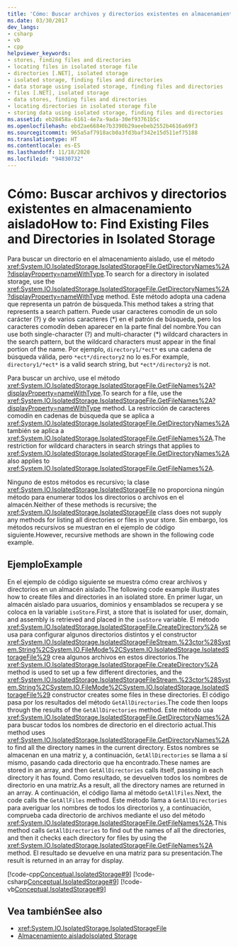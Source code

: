 ```yaml
---
title: 'Cómo: Buscar archivos y directorios existentes en almacenamiento aislado'
ms.date: 03/30/2017
dev_langs:
- csharp
- vb
- cpp
helpviewer_keywords:
- stores, finding files and directories
- locating files in isolated storage file
- directories [.NET], isolated storage
- isolated storage, finding files and directories
- data storage using isolated storage, finding files and directories
- files [.NET], isolated storage
- data stores, finding files and directories
- locating directories in isolated storage file
- storing data using isolated storage, finding files and directories
ms.assetid: eb28458a-6161-4e7a-9ada-30ef93761b5c
ms.openlocfilehash: ebd2ae6684e7b3390b29aeebeb2552b4616a69f3
ms.sourcegitcommit: 965a5af7918acb0a3fd3baf342e15d511ef75188
ms.translationtype: HT
ms.contentlocale: es-ES
ms.lasthandoff: 11/18/2020
ms.locfileid: "94830732"
---
```

# <a name="how-to-find-existing-files-and-directories-in-isolated-storage"></a><span data-ttu-id="2bbdc-102">Cómo: Buscar archivos y directorios existentes en almacenamiento aislado</span><span class="sxs-lookup"><span data-stu-id="2bbdc-102">How to: Find Existing Files and Directories in Isolated Storage</span></span>

<span data-ttu-id="2bbdc-103">Para buscar un directorio en el almacenamiento aislado, use el método <xref:System.IO.IsolatedStorage.IsolatedStorageFile.GetDirectoryNames%2A?displayProperty=nameWithType>.</span><span class="sxs-lookup"><span data-stu-id="2bbdc-103">To search for a directory in isolated storage, use the <xref:System.IO.IsolatedStorage.IsolatedStorageFile.GetDirectoryNames%2A?displayProperty=nameWithType> method.</span></span> <span data-ttu-id="2bbdc-104">Este método adopta una cadena que representa un patrón de búsqueda.</span><span class="sxs-lookup"><span data-stu-id="2bbdc-104">This method takes a string that represents a search pattern.</span></span> <span data-ttu-id="2bbdc-105">Puede usar caracteres comodín de un solo carácter (?) y de varios caracteres (\*) en el patrón de búsqueda, pero los caracteres comodín deben aparecer en la parte final del nombre.</span><span class="sxs-lookup"><span data-stu-id="2bbdc-105">You can use both single-character (?) and multi-character (\*) wildcard characters in the search pattern, but the wildcard characters must appear in the final portion of the name.</span></span> <span data-ttu-id="2bbdc-106">Por ejemplo, `directory1/*ect*` es una cadena de búsqueda válida, pero `*ect*/directory2` no lo es.</span><span class="sxs-lookup"><span data-stu-id="2bbdc-106">For example, `directory1/*ect*` is a valid search string, but `*ect*/directory2` is not.</span></span>  
  
 <span data-ttu-id="2bbdc-107">Para buscar un archivo, use el método <xref:System.IO.IsolatedStorage.IsolatedStorageFile.GetFileNames%2A?displayProperty=nameWithType>.</span><span class="sxs-lookup"><span data-stu-id="2bbdc-107">To search for a file, use the <xref:System.IO.IsolatedStorage.IsolatedStorageFile.GetFileNames%2A?displayProperty=nameWithType> method.</span></span> <span data-ttu-id="2bbdc-108">La restricción de caracteres comodín en cadenas de búsqueda que se aplica a <xref:System.IO.IsolatedStorage.IsolatedStorageFile.GetDirectoryNames%2A> también se aplica a <xref:System.IO.IsolatedStorage.IsolatedStorageFile.GetFileNames%2A>.</span><span class="sxs-lookup"><span data-stu-id="2bbdc-108">The restriction for wildcard characters in search strings that applies to <xref:System.IO.IsolatedStorage.IsolatedStorageFile.GetDirectoryNames%2A> also applies to <xref:System.IO.IsolatedStorage.IsolatedStorageFile.GetFileNames%2A>.</span></span>  
  
 <span data-ttu-id="2bbdc-109">Ninguno de estos métodos es recursivo; la clase <xref:System.IO.IsolatedStorage.IsolatedStorageFile> no proporciona ningún método para enumerar todos los directorios o archivos en el almacén.</span><span class="sxs-lookup"><span data-stu-id="2bbdc-109">Neither of these methods is recursive; the <xref:System.IO.IsolatedStorage.IsolatedStorageFile> class does not supply any methods for listing all directories or files in your store.</span></span> <span data-ttu-id="2bbdc-110">Sin embargo, los métodos recursivos se muestran en el ejemplo de código siguiente.</span><span class="sxs-lookup"><span data-stu-id="2bbdc-110">However, recursive methods are shown in the following code example.</span></span>  
  
## <a name="example"></a><span data-ttu-id="2bbdc-111">Ejemplo</span><span class="sxs-lookup"><span data-stu-id="2bbdc-111">Example</span></span>  
 <span data-ttu-id="2bbdc-112">En el ejemplo de código siguiente se muestra cómo crear archivos y directorios en un almacén aislado.</span><span class="sxs-lookup"><span data-stu-id="2bbdc-112">The following code example illustrates how to create files and directories in an isolated store.</span></span> <span data-ttu-id="2bbdc-113">En primer lugar, un almacén aislado para usuarios, dominios y ensamblados se recupera y se coloca en la variable `isoStore`.</span><span class="sxs-lookup"><span data-stu-id="2bbdc-113">First, a store that is isolated for user, domain, and assembly is retrieved and placed in the `isoStore` variable.</span></span> <span data-ttu-id="2bbdc-114">El método <xref:System.IO.IsolatedStorage.IsolatedStorageFile.CreateDirectory%2A> se usa para configurar algunos directorios distintos y el constructor <xref:System.IO.IsolatedStorage.IsolatedStorageFileStream.%23ctor%28System.String%2CSystem.IO.FileMode%2CSystem.IO.IsolatedStorage.IsolatedStorageFile%29> crea algunos archivos en estos directorios.</span><span class="sxs-lookup"><span data-stu-id="2bbdc-114">The <xref:System.IO.IsolatedStorage.IsolatedStorageFile.CreateDirectory%2A> method is used to set up a few different directories, and the <xref:System.IO.IsolatedStorage.IsolatedStorageFileStream.%23ctor%28System.String%2CSystem.IO.FileMode%2CSystem.IO.IsolatedStorage.IsolatedStorageFile%29> constructor creates some files in these directories.</span></span> <span data-ttu-id="2bbdc-115">El código pasa por los resultados del método `GetAllDirectories`.</span><span class="sxs-lookup"><span data-stu-id="2bbdc-115">The code then loops through the results of the `GetAllDirectories` method.</span></span> <span data-ttu-id="2bbdc-116">Este método usa <xref:System.IO.IsolatedStorage.IsolatedStorageFile.GetDirectoryNames%2A> para buscar todos los nombres de directorio en el directorio actual.</span><span class="sxs-lookup"><span data-stu-id="2bbdc-116">This method uses <xref:System.IO.IsolatedStorage.IsolatedStorageFile.GetDirectoryNames%2A> to find all the directory names in the current directory.</span></span> <span data-ttu-id="2bbdc-117">Estos nombres se almacenan en una matriz y, a continuación, `GetAllDirectories` se llama a sí mismo, pasando cada directorio que ha encontrado.</span><span class="sxs-lookup"><span data-stu-id="2bbdc-117">These names are stored in an array, and then `GetAllDirectories` calls itself, passing in each directory it has found.</span></span> <span data-ttu-id="2bbdc-118">Como resultado, se devuelven todos los nombres de directorio en una matriz.</span><span class="sxs-lookup"><span data-stu-id="2bbdc-118">As a result, all the directory names are returned in an array.</span></span> <span data-ttu-id="2bbdc-119">A continuación, el código llama al método `GetAllFiles`.</span><span class="sxs-lookup"><span data-stu-id="2bbdc-119">Next, the code calls the `GetAllFiles` method.</span></span> <span data-ttu-id="2bbdc-120">Este método llama a `GetAllDirectories` para averiguar los nombres de todos los directorios y, a continuación, comprueba cada directorio de archivos mediante el uso del método <xref:System.IO.IsolatedStorage.IsolatedStorageFile.GetFileNames%2A>.</span><span class="sxs-lookup"><span data-stu-id="2bbdc-120">This method calls `GetAllDirectories` to find out the names of all the directories, and then it checks each directory for files by using the <xref:System.IO.IsolatedStorage.IsolatedStorageFile.GetFileNames%2A> method.</span></span> <span data-ttu-id="2bbdc-121">El resultado se devuelve en una matriz para su presentación.</span><span class="sxs-lookup"><span data-stu-id="2bbdc-121">The result is returned in an array for display.</span></span>  
  
 [!code-cpp[Conceptual.IsolatedStorage#9](../../../samples/snippets/cpp/VS_Snippets_CLR/conceptual.isolatedstorage/cpp/source8.cpp#9)]
 [!code-csharp[Conceptual.IsolatedStorage#9](../../../samples/snippets/csharp/VS_Snippets_CLR/conceptual.isolatedstorage/cs/source8.cs#9)]
 [!code-vb[Conceptual.IsolatedStorage#9](../../../samples/snippets/visualbasic/VS_Snippets_CLR/conceptual.isolatedstorage/vb/source8.vb#9)]  
  
## <a name="see-also"></a><span data-ttu-id="2bbdc-122">Vea también</span><span class="sxs-lookup"><span data-stu-id="2bbdc-122">See also</span></span>

- <xref:System.IO.IsolatedStorage.IsolatedStorageFile>
- [<span data-ttu-id="2bbdc-123">Almacenamiento aislado</span><span class="sxs-lookup"><span data-stu-id="2bbdc-123">Isolated Storage</span></span>](isolated-storage.md)
